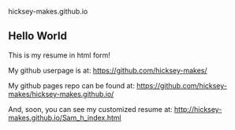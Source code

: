 hicksey-makes.github.io


## Hello World

This is my resume in html form!

My github userpage is at:
https://github.com/hicksey-makes/

My github pages repo can be found at:
https://github.com/hicksey-makes/hicksey-makes.github.io/

And, soon, you can see my customized resume at:
http://hicksey-makes.github.io/Sam_h_index.html
